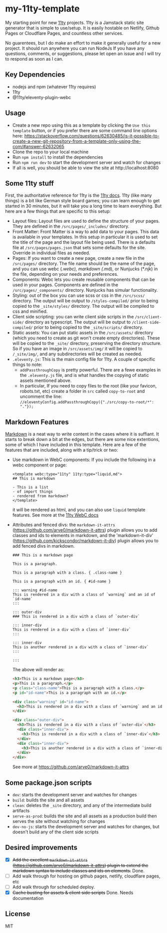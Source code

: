 # my-11ty-template
My starting point for new [11ty](https://www.11ty.dev/) projects. 11ty is a Jamstack static site generator that is simple to use/setup. It is easily hostable on Netlify, Github Pages or Cloudflare Pages, and countless other services.  

No guarentees, but I do make an effort to make it generally useful for a new project. It should run anywhere you can run NodeJs If you have any questions, comments, or suggestions, please let open an issue and I will try to respond as soon as I can.  

## Key Dependencies
- nodejs and npm (whatever 11ty requires)
- 11ty
- @11ty/eleventy-plugin-webc

## Usage
- Create a new repo using this as a template by clicking the `Use this template` button, or if you prefer there are some command line options here: https://stackoverflow.com/questions/62630485/is-it-possible-to-create-a-new-git-repository-from-a-template-only-using-the-com/#answer-62632065
- Clone the repo to your local machine
- Run `npm install` to install the dependencies
- Run `npm run dev` to start the development server and watch for changes
- If all is well, you should be able to view the site at http://localhost:8080

## Some 11ty stuff
First, the authoritative reference for 11ty is the [11ty docs](https://www.11ty.dev/docs/). 11ty (like many things) is a bit like German style board games; you can learn enough to get started in 30 minutes, but it will take you a long time to learn everything. But here are a few things that are specific to this setup:
- Layout files: Layout files are used to define the structure of your pages. They are defined in the `/src/pages/_includes/` directory.
- Front Matter: Front Matter is a way to add data to your pages. This data is available in your templates. In this setup in particular it is used to set the title of the page and the layout file being used. There is a defaults file at `/src/pages/pages.json` that sets some defaults for the site. Override in individual files as needed.
- Pages: If you want to create a new page, create a new file in the `/src/pages/` directory. The file name should be the name of the page, and you can use webc (*.webc), markdown (*.md), or Nunjucks (*.njk) in the file, depending on your needs and preferences.
- Components: Webc lets you create reusable components that can be used in your pages. Components are defined in the `/src/pages/_components/` directory. Nunjucks has simular functionality.
- Styling: out of the box you can use scss or css in the `/src/scss/` directory. The output will be output to `/styles-compiled/` prior to being copied to the `_site/styles/` directory. The output will be compiled to css and minified.
- Client side scripting: you can write client side scripts in the `/src/client-side/` directory as typescript. The output will be output to `/client-side-compiled/` prior to being copied to the `_site/scripts/` directory.
- Static assets: You can put static assets in the `/src/assets/` directory (which you need to create as git won't create empty directories). These will be copied to the `_site/` directory, preserving the directory structure. So if you have an image in `/src/assets/img/` it will be copied to `/_site/img/`, and any subdirectories will be created as needed.
- `.eleventy.js`: This is the main config file for 11ty. A couple of specific things to note:
  - `addPassthroughCopy` is pretty powerful. There are a fewe examples in the `.eleventy.js` file, and is what handles the copying of static assets mentioned above.
  - In particular, If you need to copy files to the root (like your favicon, robots.txt, etc) create a folder in `src` called `copy-to-root` and uncomment the line:
  `//eleventyConfig.addPassthroughCopy({"./src/copy-to-root/*": "."});`

## Markdown Features
[Markdown](https://commonmark.org/) is a neat way to write content in the cases where it is suffiant. It starts to break down a bit at the edges, but there are some nice extentions, some of which I have included in this template. Here are a few of the features that are included, along with a tip/trick or two:
- Use markdown in WebC components: If you include the following in a webc component or page:
  ```
  <template webc:type="11ty" 11ty:type="liquid,md">
  ## This is markdown

  - This is a list
  - of import things
  - rendered from markdown?
  </template>
  ```
  it will be rendered as html, and you can also use `liquid` template features. See more at the [11ty WebC docs](https://www.11ty.dev/docs/languages/webc/#using-template-syntax-to-generate-content)

- Attributes and fenced divs: the `markdown-it-attrs` (https://github.com/arve0/markdown-it-attrs) plugin allows you to add classes and ids to elements in markdown, and the 'markdown-it-div' (https://github.com/kickscondor/markdown-it-div) plugin allows you to add fenced divs in markdown.
  ```
  ### This is a markdown page

  This is a paragraph.

  This is a paragraph with a class. { .class-name }

  This is a paragraph with an id. { #id-name }

  ::: warning #id-name
  This is rendered in a div with a class of `warning` and an id of `id-name`
  :::

  ::: outer-div
  ### This is rendered in a div with a class of `outer-div`

  ::: inner-div
  This is rendered in a div with a class of `inner-div`
  :::

  ::: inner-div
  This is another rendered in a div with a class of `inner-div`
  :::

  :::
  ```
  The above will render as:
  ```html
  <h3>This is a markdown page</h3>
  <p>This is a paragraph.</p>
  <p class="class-name">This is a paragraph with a class.</p>
  <p id="id-name">This is a paragraph with an id.</p>

  <div class="warning" id="id-name">
    <h3>This is rendered in a div with a class of `warning` and an id of `id-name`</h3>
  </div>

  <div class="outer-div">
    <h3>This is rendered in a div with a class of `outer-div`</h3>
    <div class="inner-div">
      <h3>This is rendered in a div with a class of `inner-div`</h3>
    </div>
    <div class="inner-div">
      <h3>This is another rendered in a div with a class of `inner-div`</h3>
    </div>
  </div>
  ```
  See more at https://github.com/arve0/markdown-it-attrs


## Some package.json scripts
- `dev`: starts the development server and watches for changes
- `build`: builds the site and all assets
- `clean`: deletes the `_site` directory, and any of the intermediate build artifacts
- `serve-as-prod`: builds the site and all assets as a production build then serves the site without watching for changes
- `dev-no-js`: starts the development server and watches for changes, but doesn't build any of the client side scripts

## Desired improvements
- [x] ~~Add the excellent `markdown-it-attrs` (https://github.com/arve0/markdown-it-attrs) plugin to extend the markdown syntax to include classes and ids on elements.~~ Done. 
- [ ] Add walk through for hosting on github pages, netlify, cloudflare pages, etc
- [ ] Add walk through for scheduled deploy.
- [x] ~~Cache busting for assets & client side scripts~~ Done. Needs documentation

## License
MIT